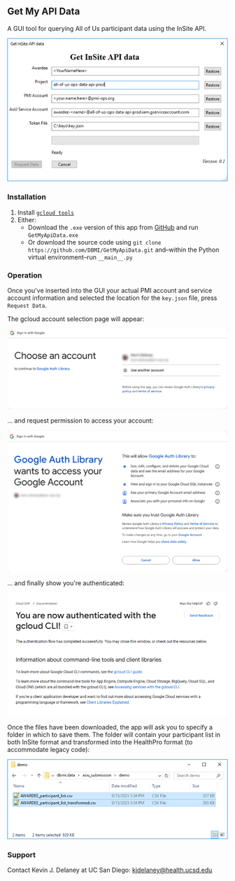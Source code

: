## Get My API Data
A GUI tool for querying All of Us participant data using the InSite API.

![image_info](./pictures/generic_gui.png)

### Installation

1. Install [`gcloud tools`](https://cloud.google.com/sdk/docs/install)
2. Either:
    * Download the `.exe` version of this app from [GitHub](https://github.com/DBMI/GetMyApiData/releases/tag/v0.1-exe) and run `GetMyApiData.exe`
    * Or download the source code using ```git clone https://github.com/DBMI/GetMyApiData.git``` and–within the Python virtual environment–run ``__main__.py``


### Operation
Once you've inserted into the GUI your actual PMI account and service account information and selected the location for the `key.json` file, press `Request Data`.

The gcloud account selection page will appear:

![image_info](./pictures/choose_the_form.png)

... and request permission to access your account:

![image_info](./pictures/ok_to_access.png)

... and finally show you're authenticated:

![image_info](./pictures/authenticated.png)

Once the files have been downloaded, the app will ask you to specify a folder in which to save them. The folder will contain your participant list in both InSite format and transformed into the HealthPro format (to accommodate legacy code):

![image_info](./pictures/data_directory.png)


### Support
Contact Kevin J. Delaney at UC San Diego: <kjdelaney@health.ucsd.edu>
